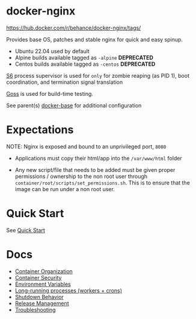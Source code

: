 # docker-nginx

https://hub.docker.com/r/behance/docker-nginx/tags/

Provides base OS, patches and stable nginx for quick and easy spinup.

- Ubuntu 22.04 used by default
- Alpine builds available tagged as `-alpine` **DEPRECATED**
- Centos builds available tagged as `-centos` **DEPRECATED**

[S6](https://github.com/just-containers/s6-overlay) process supervisor is used
for `only` for zombie reaping (as PID 1), boot coordination, and termination
signal translation

[Goss](https://github.com/aelsabbahy/goss) is used for build-time testing.

See parent(s) [docker-base](https://github.com/behance/docker-base) for
additional configuration

# Expectations

NOTE: Nginx is exposed and bound to an unprivileged port, `8080`

* Applications must copy their html/app into the `/var/www/html` folder

* Any new script/file that needs to be added must be given proper permissions /
ownership to the non root user through `container/root/scripts/set_permissions.sh`.
This is to ensure that the image can be run under a non root user.

# Quick Start

See [Quick Start](docs/quick_start.md)

# Docs

* [Container Organization](docs/container_organization.md)
* [Container Security](docs/container_security.md)
* [Environment Variables](docs/env_vars.md)
* [Long-running processes (workers + crons)](docs/long_running.md)
* [Shutdown Behavior](docs/shutdown_behavior.md)
* [Release Management](docs/release_management.md)
* [Troubleshooting](docs/troubleshooting.md)